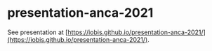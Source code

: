# presentation-anca-2021

See presentation at [https://iobis.github.io/presentation-anca-2021/](https://iobis.github.io/presentation-anca-2021/).